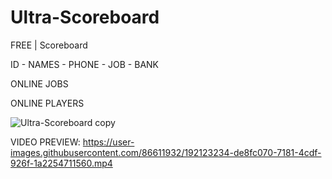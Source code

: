 # Ultra-Scoreboard
FREE | Scoreboard
 

ID - NAMES - PHONE - JOB - BANK

ONLINE JOBS

ONLINE PLAYERS
 
![Ultra-Scoreboard copy](https://user-images.githubusercontent.com/86611932/192123208-45075f71-9d85-4747-9223-b7de1d9941e9.png)

VIDEO PREVIEW:
https://user-images.githubusercontent.com/86611932/192123234-de8fc070-7181-4cdf-926f-1a2254711560.mp4

